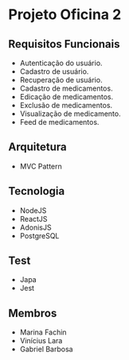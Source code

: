 # Projeto Oficina 2

## Requisitos Funcionais
* Autenticação do usuário.
* Cadastro de usuário.
* Recuperação de usuário.
* Cadastro de medicamentos.
* Edicação de medicamentos.
* Exclusão de medicamentos.
* Visualização de medicamento.
* Feed de medicamentos.

## Arquitetura
* MVC Pattern

## Tecnologia
* NodeJS
* ReactJS
* AdonisJS
* PostgreSQL

## Test
* Japa
* Jest

## Membros
* Marina Fachin
* Vinícius Lara
* Gabriel Barbosa
